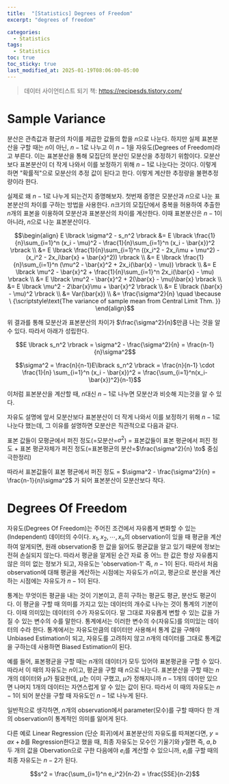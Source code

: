 ```yaml
---
title:  "[Statistics] Degrees of Freedom"
excerpt: "degrees of freedom"

categories:
  - Statistics
tags:
  - Statistics
toc: true
toc_sticky: true
last_modified_at: 2025-01-19T08:06:00-05:00
---
```


> 데이터 사이언티스트 되기 책: https://recipesds.tistory.com/

# Sample Variance

분산은 관측값과 평균의 차이를 제곱한 값들의 합을 $n$으로 나눈다. 하지만 실제 표본분산을 구할 때는 $n$이 아닌, $n-1$로 나누고 이 $n-1$을 자유도(Degrees of Freedom)라고 부른다. 이는 표본분산을 통해 모집단의 분산인 모분산을 추정하기 위함이다. 모분산보다 표본분산이 더 작게 나와서 이를 보정하기 위해 $n-1$로 나눈다는 것이다. 이렇게 하면 "확률적"으로 모분산의 추정 값이 된다고 한다. 이렇게 계산한 추정량을 불편추정량이라 한다. 

실제로 왜 $n-1$로 나누게 되는건지 증명해보자. 첫번재 증명은 모분산과 $n$으로 나눈 표본분산의 차이를 구하는 방법을 사용한다. 
$n$크기의 모집단에서 중복을 허용하여 추출한 $n$개의 표본을 이용하여 모분산과 표본분산의 차이를 계산한다. 이때 표본분산은 $n-1$이 아니라, $n$으로 나눈 표본분산이다. 

$$\begin{align}
E \lbrack \sigma^2 - s_n^2 \rbrack &= E \lbrack \frac{1}{n}\sum_{i=1}^n (x_i - \mu)^2 - \frac{1}{n}\sum_{i=1}^n (x_i - \bar{x})^2 \rbrack \\ 
&= E \lbrack \frac{1}{n}\sum_{i=1}^n ((x_i^2 - 2x_i\mu + \mu^2) - (x_i^2 - 2x_i\bar{x} + \bar{x}^2)) \rbrack \\ 
&= E \lbrack \frac{1}{n}\sum_{i=1}^n (\mu^2 - \bar{x}^2 + 2x_i(\bar{x} - \mu)) \rbrack \\ 
&= E \lbrack \mu^2 - \bar{x}^2 + \frac{1}{n}\sum_{i=1}^n 2x_i(\bar{x} - \mu) \rbrack \\  
&= E \lbrack \mu^2 - \bar{x}^2 + 2(\bar{x} - \mu)\bar{x} \rbrack \\ 
&= E \lbrack \mu^2 - 2\bar{x}\mu + \bar{x}^2 \rbrack \\  
&= E \lbrack (\bar{x} - \mu)^2 \rbrack \\  
&= Var(\bar{x}) \\  
&= \frac{\sigma^2}{n} \quad \because \ {\scriptstyle\text{The variance of sample mean from Central Limit Thm.
}}
\end{align}$$

위 결과를 통해 모분산과 표본분산의 차이가 $\frac{\sigma^2}{n}$만큼 나는 것을 알 수 있다. 따라서 아래가 성립한다. 

$$E \lbrack s_n^2 \rbrack = \sigma^2 - \frac{\sigma^2}{n} = \frac{n-1}{n}\sigma^2$$  

$$\sigma^2 = \frac{n}{n-1}E\lbrack s_n^2 \rbrack = \frac{n}{n-1} \cdot \frac{1}{n} \sum_{i=1}^n (x_i - \bar{x})^2 = \frac{\sum_{i=1}^n(x_i-\bar{x})^2}{n-1}$$

이처럼 표본분산을 계산할 때, $n$대신 $n-1$로 나누면 모분산과 비슷해 지는것을 알 수 있다. 

자유도 설명에 앞서 모분산보다 표본분산이 더 작게 나와서 이를 보정하기 위해 $n-1$로 나눈다 했는데, 그 이유를 설명하면 모분산은 직관적으로 다음과 같다. 

표본 값들이 모평균에서 퍼진 정도(=모분산=$\sigma^2$) = 표본값들이 표본 평균에서 퍼진 정도 + 표본 평균자체가 퍼진 정도(=표본평균의 분산=$\frac{\sigma^2}{n} \to$ 중심극한정리)

따라서 표본값들이 표본 평균에서 퍼진 정도 = $\sigma^2 - \frac{\sigma^2}{n} = \frac{n-1}{n}\sigma^2$ 가 되어 표본분산이 모분산보다 작다. 


# Degrees Of Freedom

자유도(Degrees Of Freedom)는 주어진 조건에서 자유롭게 변화할 수 있는(Independent) 데이터의 수이다. 
$x_1, x_2, \cdots, x_n$의 observation이 있을 때 평균을 계산하여 알게되면, 원래 observation중 한 값을 잃어도 평균값을 알고 있기 때문에 정보는 전혀 손실되지 않는다. 따라서 평균을 알게된 순간 자료 중 어느 한 값은 항상 자유롭지 않은 의미 없는 정보가 되고, 자유도는 'observation-1' 즉, $n-1$이 된다. 따라서 처음 observation에 대해 평균을 계산하는 시점에는 자유도가 $n$이고, 평균으로 분산을 계산하는 시점에는 자유도가 $n-1$이 된다. 

통계는 무엇이든 평균을 내는 것이 기본이고, 흔히 구하는 평균도 평균, 분산도 평균이다. 이 평균을 구할 때 의미를 가지고 있는 데이터의 개수로 나누는 것이 통계의 기본이다. 이때 의미있는 데이터의 수가 자유도이다. 말 그대로 자유롭게 변할 수 있는 값을 가질 수 있는 변수의 수를 말한다. 통계에서는 이러한 변수의 수(자유도)를 의미있는 데이터의 수라 한다. 통계에서는 자유도만큼의 데이터만 사용해서 통계 값을 구해야 Unbiased Estimation이 되고, 자유도를 고려하지 않고 $n$개의 데이터를 그대로 통계값을 구하는데 사용하면 Biased Estimation이 된다.

예를 들어, 표본평균을 구할 때는 $n$개의 데이터가 모두 있어야 표본평균을 구할 수 있다. 따라서 이 때의 자유도는 $n$이고, 평균을 구할 때 $n$으로 나눈다. 표본분산을 구할 때는 $n$개의 데이터와 $\hat{\mu}$가 필요한데, $\hat{\mu}$는 이미 구했고, $\hat{\mu}$가 정해지니까 $n-1$개의 데이만 있으면 나머지 1개의 데이터는 자연스럽게 알 수 있는 값이 된다. 따라서 이 때의 자유도는 $n-1$이 되어 분산을 구할 때 자유도인 $n-1$로 나누게 된다. 

일반적으로 생각하면, $n$개의 observation에서 parameter(모수)를 구할 때마다 한 개의 observation이 통계적인 의미를 잃어게 된다. 

다른 예로 Linear Regression (단순 회귀)에서 표본분산의 자유도를 따져본다면, $y=ax+b$를 Regression한다고 했을 때, 최종 자유도는 모수인 기울기와 $y$절편 즉, $a, b$ 두 개의 값을 Obervation으로 구한 다음에야 $e_i$를 계산할 수 있으니까, $e_i$를 구할 때의 최종 자유도는 $n-2$가 된다. 

$$s^2 = \frac{\sum_{i=1}^n e_i^2}{n-2} = \frac{SSE}{n-2}$$



















